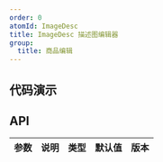 ```yaml
---
order: 0
atomId: ImageDesc
title: ImageDesc 描述图编辑器
group:
  title: 商品编辑
---
```


## 代码演示

<code src="./_demos/basic.tsx" ></code>

## API

| 参数 | 说明 | 类型 | 默认值 | 版本 |
| ---- | ---- | ---- | ------ | ---- |
